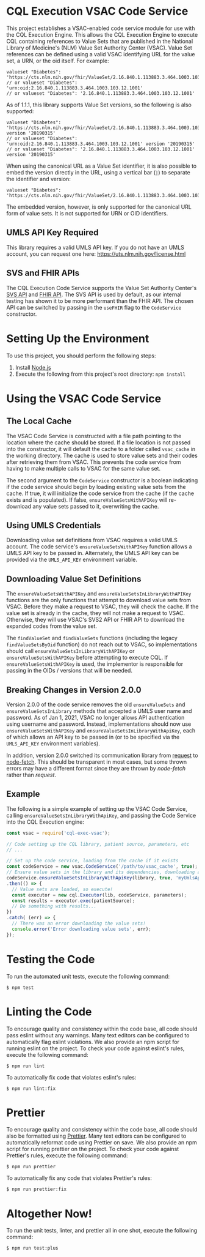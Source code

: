 # CQL Execution VSAC Code Service

This project establishes a VSAC-enabled code service module for use with the CQL Execution Engine.  This allows the
CQL Execution Engine to execute CQL containing references to Value Sets that are published in the National Library of
Medicine's (NLM) Value Set Authority Center (VSAC).  Value Set references can be defined using a valid VSAC
identifying URL for the value set, a URN, or the oid itself.  For example:

```
valueset "Diabetes": 'https://cts.nlm.nih.gov/fhir/ValueSet/2.16.840.1.113883.3.464.1003.103.12.1001'
// or valueset "Diabetes": 'urn:oid:2.16.840.1.113883.3.464.1003.103.12.1001'
// or valueset "Diabetes": '2.16.840.1.113883.3.464.1003.103.12.1001'
```

As of 1.1.1, this library supports Value Set versions, so the following is also supported:

```
valueset "Diabetes": 'https://cts.nlm.nih.gov/fhir/ValueSet/2.16.840.1.113883.3.464.1003.103.12.1001' version '20190315'
// or valueset "Diabetes": 'urn:oid:2.16.840.1.113883.3.464.1003.103.12.1001' version '20190315'
// or valueset "Diabetes": '2.16.840.1.113883.3.464.1003.103.12.1001' version '20190315'
```

When using the canonical URL as a Value Set identifier, it is also possible to embed the version directly in the URL,
using a vertical bar (`|`) to separate the identifier and version:

```
valueset "Diabetes": 'https://cts.nlm.nih.gov/fhir/ValueSet/2.16.840.1.113883.3.464.1003.103.12.1001|20190315'
```

The embedded version, however, is only supported for the canonical URL form of value sets.  It is not supported for URN
or OID identifiers.

## UMLS API Key Required

This library requires a valid UMLS API key.  If you do not have an UMLS account, you can request one here:
https://uts.nlm.nih.gov/license.html

## SVS and FHIR APIs

The CQL Execution Code Service supports the Value Set Authority Center's
[SVS API](https://www.nlm.nih.gov/vsac/support/usingvsac/vsacsvsapiv2.html) and
[FHIR API](https://www.nlm.nih.gov/vsac/support/usingvsac/vsacfhirapi.html). The SVS API is used by default, as our
internal testing has shown it to be more performant than the FHIR API. The chosen API can be switched by passing
in the `useFHIR` flag to the `CodeService` constructor.

# Setting Up the Environment

To use this project, you should perform the following steps:

1. Install [Node.js](https://nodejs.org/en/download/)
2. Execute the following from this project's root directory: `npm install`

# Using the VSAC Code Service

## The Local Cache

The VSAC Code Service is constructed with a file path pointing to the location where the cache should be stored.  If
a file location is not passed into the constructor, it will default the cache to a folder called `vsac_cache` in the
working directory.  The cache is used to store value sets and their codes after retrieving them from VSAC.  This
prevents the code service from having to make multiple calls to VSAC for the same value set.

The second argument to the `CodeService` constructor is a boolean indicating if the code service should begin by
loading existing value sets from the cache.  If true, it will initialize the code service from the cache (if the
cache exists and is populated).  If false, `ensureValueSetsWithAPIKey` will re-download any value sets passed to it,
overwriting the cache.

## Using UMLS Credentials

Downloading value set definitions from VSAC requires a valid UMLS account.  The code service's
`ensureValueSetsWithAPIKey` function allows a UMLS API key to be passed in.  Alternately, the UMLS API key can be
provided via the `UMLS_API_KEY` environment variable.

## Downloading Value Set Definitions

The `ensureValueSetsWithAPIKey` and `ensureValueSetsInLibraryWithAPIKey` functions are the only functions that attempt
to download value sets from VSAC.  Before they make a request to VSAC, they will check the cache.  If the value set is
already in the cache, they will not make a request to VSAC.  Otherwise, they will use VSAC's SVS2 API or FHIR API 
to download the expanded codes from the value set.

The `findValueSet` and `findValueSets` functions (including the legacy `findValueSetsByOid` function) do not reach out
to VSAC, so implementations should call `ensureValueSetsInLibraryWithAPIKey` or `ensureValueSetsWithAPIKey` before
attempting to execute CQL.  If `ensureValueSetsWithAPIKey` is used, the implementor is responsible for passing in the
OIDs / versions that will be needed.

## Breaking Changes in Version 2.0.0

Version 2.0.0 of the code service removes the old `ensureValueSets` and `ensureValueSetsInLibrary` methods that
accepted a UMLS user name and password. As of Jan 1, 2021, VSAC no longer allows API authentication using username and
password. Instead, implementations should now use `ensureValueSetsWithAPIKey` and `ensureValueSetsInLibraryWithApiKey`,
each of which allows an API key to be passed in (or to be specified via the `UMLS_API_KEY` environment variables).

In addition, version 2.0.0 switched its communication library from [request](https://www.npmjs.com/package/request)
to [node-fetch](https://www.npmjs.com/package/node-fetch). This should be transparent in most cases, but some thrown
errors may have a different format since they are thrown by _node-fetch_ rather than _request_.

## Example

The following is a simple example of setting up the VSAC Code Service, calling `ensureValueSetsInLibraryWithApiKey`,
and passing the Code Service into the CQL Execution engine:

```js
const vsac = require('cql-exec-vsac');

// Code setting up the CQL library, patient source, parameters, etc
// ...

// Set up the code service, loading from the cache if it exists
const codeService = new vsac.CodeService('/path/to/vsac_cache', true);
// Ensure value sets in the library and its dependencies, downloading any missing value sets
codeService.ensureValueSetsInLibraryWithApiKey(library, true, 'myUmlsApiKey')
.then(() => {
  // Value sets are loaded, so execute!
  const executor = new cql.Executor(lib, codeService, parameters);
  const results = executor.exec(patientSource);
  // Do something with results...
})
.catch( (err) => {
  // There was an error downloading the value sets!
  console.error('Error downloading value sets', err);
});
```

# Testing the Code

To run the automated unit tests, execute the following command:
```
$ npm test
```

# Linting the Code

To encourage quality and consistency within the code base, all code should pass eslint without any warnings.  Many text editors can be configured to automatically flag eslint violations.  We also provide an npm script for running eslint on the project.  To check your code against eslint's rules, execute the following command:
```
$ npm run lint
```

To automatically fix code that violates eslint's rules:
```
$ npm run lint:fix
```

# Prettier

To encourage quality and consistency within the code base, all code should also be formatted using [Prettier](https://prettier.io/).  Many text editors can be configured to automatically reformat code using Prettier on save.  We also provide an npm script for running prettier on the project.  To check your code against Prettier's rules, execute the following command:
```
$ npm run prettier
```

To automatically fix any code that violates Prettier's rules:
```
$ npm run prettier:fix
```

# Altogether Now!

To run the unit tests, linter, and prettier all in one shot, execute the following command:
```
$ npm run test:plus
```